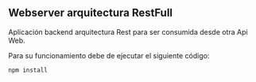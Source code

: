 ## Webserver arquitectura RestFull

Aplicación backend arquitectura Rest para ser consumida desde otra Api Web.

Para su funcionamiento debe de ejecutar el siguiente código:
```
npm install
```

